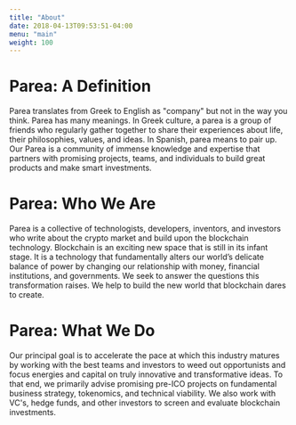 ```yaml
---
title: "About"
date: 2018-04-13T09:53:51-04:00
menu: "main"
weight: 100
---
```


# Parea: A Definition
Parea translates from Greek to English as "company" but not in the way you think. Parea has many meanings. In Greek culture, a parea is a group of friends who regularly gather together to share their experiences about life, their philosophies, values, and ideas. In Spanish, parea means to pair up. Our Parea is a community of immense knowledge and expertise that partners with promising projects, teams, and individuals to build great products and make smart investments. 

# Parea: Who We Are
Parea is a collective of technologists, developers, inventors, and investors who write about the crypto market and build upon the blockchain technology. Blockchain is an exciting new space that is still in its infant stage. It is a technology that fundamentally alters our world’s delicate balance of power by changing our relationship with money, financial institutions, and governments. We seek to answer the questions this transformation raises. We help to build the new world that blockchain dares to create.

# Parea: What We Do
Our principal goal is to accelerate the pace at which this industry matures by working with the best teams and investors to weed out opportunists and focus energies and capital on truly innovative and transformative ideas. To that end, we primarily advise promising pre-ICO projects on fundamental business strategy, tokenomics, and technical viability. We also work with VC's, hedge funds, and other investors to screen and evaluate blockchain investments.
